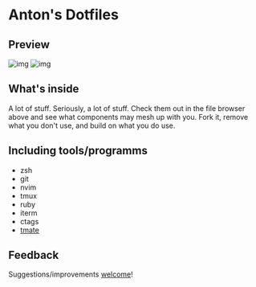 # Anton's Dotfiles
## Preview
![img](https://raw.githubusercontent.com/davydovanton/dotfiles/master/images/vim%20window.jpg)
![img](https://raw.githubusercontent.com/davydovanton/dotfiles/master/images/zsh%20session.jpg)

## What's inside
A lot of stuff. Seriously, a lot of stuff. Check them out in the file browser above and see what components may mesh up with you. Fork it, remove what you don't use, and build on what you do use.

## Including tools/programms
* zsh
* git
* nvim
* tmux
* ruby
* iterm
* ctags
* [tmate](http://tmate.io)

## Feedback
Suggestions/improvements [welcome](https://github.com/davydovanton/dotfiles/issues)!

